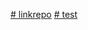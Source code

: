 [# linkrepo](https://github.com/nicotine-plus/nicotine-plus/releases/download/3.3.4/windows-x86_64-installer.zip)
[# test](ms-edu-secureassessment:https://google.com#enforcelockdown)
